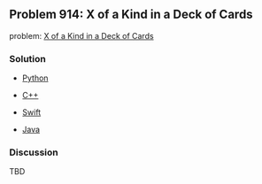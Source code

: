 ## Problem 914: X of a Kind in a Deck of Cards

problem: [X of a Kind in a Deck of Cards](https://leetcode.com/problems/x-of-a-kind-in-a-deck-of-cards/)

### Solution

- [Python](../python/problem914.py)

- [C++](../cpp/problem914.cpp)

- [Swift](../swift/problem914.swift)

- [Java](../java/problem914.java)

### Discussion

TBD

